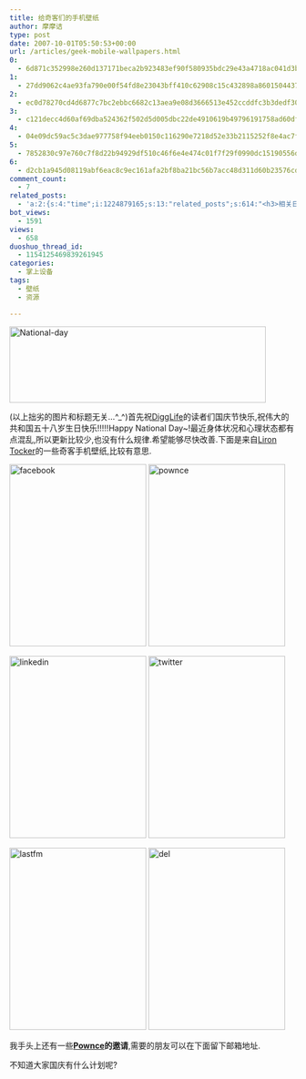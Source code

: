 ```yaml
---
title: 给奇客们的手机壁纸
author: 摩摩诘
type: post
date: 2007-10-01T05:50:53+00:00
url: /articles/geek-mobile-wallpapers.html
0:
  - 6d871c352998e260d137171beca2b923483ef90f580935bdc29e43a4718ac041d3bcaa1bc7759e1d1bdcae966d3407a1
1:
  - 27dd9062c4ae93fa790e00f54fd8e23043bff410c62908c15c432898a8601504437aa152e5b780b030e362eed3c81fc0
2:
  - ec0d78270cd4d6877c7bc2ebbc6682c13aea9e08d3666513e452ccddfc3b3dedf301b7b9a7b2ea93c20960dfebd16c0f
3:
  - c121decc4d60af69dba524362f502d5d005dbc22de4910619b49796191758ad60df8e340c0edc0565452f61a55f4fdde
4:
  - 04e09dc59ac5c3dae977758f94eeb0150c116290e7218d52e33b2115252f8e4ac7fdb3e6cee2ccc94d27079856cda0ca
5:
  - 7852830c97e760c7f8d22b94929df510c46f6e4e474c01f7f29f0990dc15190556d8ef040aa2c43382929bebb24e58bd
6:
  - d2cb1a945d08119abf6eac8c9ec161afa2bf8ba21bc56b7acc48d311d60b23576cd64f6979e908f5417c5729d681db08
comment_count:
  - 7
related_posts:
  - 'a:2:{s:4:"time";i:1224879165;s:13:"related_posts";s:614:"<h3>相关日志</h3><ul class="related_post"><li><a href="http://www.digglife.cn/articles/free-nature-wallpapers.html" title="免费的高清晰自然风景类壁纸下载">免费的高清晰自然风景类壁纸下载</a></li><li><a href="http://www.digglife.cn/articles/4-windows-wallpaper-tricks.html" title="桌面美化:4个Windows壁纸相关技巧">桌面美化:4个Windows壁纸相关技巧</a></li><li><a href="http://www.digglife.cn/articles/13-high-resolution-wallpaper-download-sites.html" title="13个专业级高清壁纸免费下载网站">13个专业级高清壁纸免费下载网站</a></li></ul>";}'
bot_views:
  - 1591
views:
  - 658
duoshuo_thread_id:
  - 1154125469839261945
categories:
  - 掌上设备
tags:
  - 壁纸
  - 资源

---
```

[<img id="id" height="134" alt="National-day" src="http://digglife.qiniudn.com/wp-content/uploads/3/379/2007/10/national-day-thumb.png" width="450" />][1] 

(以上拙劣的图片和标题无关&#8230;^_^)首先祝<a title="订阅DiggLife" href="http://feed.digglife.cn" target="_blank">DiggLife</a>的读者们国庆节快乐,祝伟大的共和国五十八岁生日快乐!!!!!Happy National Day~!最近身体状况和心理状态都有点混乱,所以更新比较少,也没有什么规律.希望能够尽快改善.下面是来自<a title="Liron Tocker" href="http://www.liron.de/blog/?p=478" target="_blank">Liron Tocker</a>的一些奇客手机壁纸,比较有意思.

<!--more-->

[<img id="id" height="320" alt="facebook" src="http://digglife.qiniudn.com/wp-content/uploads/3/379/2007/10/facebook-thumb.jpg" width="240" />][2] [<img id="id" height="320" alt="pownce" src="http://digglife.qiniudn.com/wp-content/uploads/3/379/2007/10/pownce-thumb.jpg" width="240" />][3] 

[<img id="id" height="320" alt="linkedin" src="http://digglife.qiniudn.com/wp-content/uploads/3/379/2007/10/linkedin-thumb.jpg" width="240" />][4] [<img id="id" height="320" alt="twitter" src="http://digglife.qiniudn.com/wp-content/uploads/3/379/2007/10/twitter-thumb.jpg" width="240" />][5] 

[<img id="id" height="320" alt="lastfm" src="http://digglife.qiniudn.com/wp-content/uploads/3/379/2007/10/lastfm-thumb.jpg" width="240" />][6] [<img id="id" height="320" alt="del" src="http://digglife.qiniudn.com/wp-content/uploads/3/379/2007/10/del-thumb.jpg" width="240" />][7] 

我手头上还有一些<a title="Pownce" href="http://www.pownce.com" target="_blank"><strong>Pownce</strong></a>**的邀请**,需要的朋友可以在下面留下邮箱地址.

不知道大家国庆有什么计划呢?

 [1]: https://www.digglife.net/wp-content/uploads/3/379/2007/10/national-day.png
 [2]: https://www.digglife.net/wp-content/uploads/3/379/2007/10/facebook.jpg
 [3]: https://www.digglife.net/wp-content/uploads/3/379/2007/10/pownce.jpg
 [4]: https://www.digglife.net/wp-content/uploads/3/379/2007/10/linkedin.jpg
 [5]: https://www.digglife.net/wp-content/uploads/3/379/2007/10/twitter.jpg
 [6]: https://www.digglife.net/wp-content/uploads/3/379/2007/10/lastfm.jpg
 [7]: https://www.digglife.net/wp-content/uploads/3/379/2007/10/del.jpg